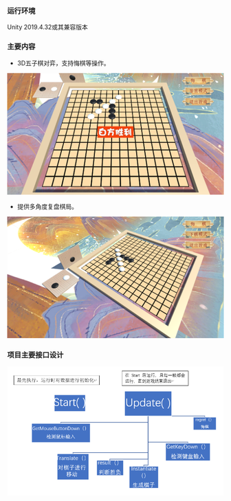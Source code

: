 ### 运行环境

Unity 2019.4.32或其兼容版本

### 主要内容

* 3D五子棋对弈，支持悔棋等操作。

![error](https://github.com/SpoonShawn/-five-in-a-row-3d/blob/master/img/image-20250120233457399.png)

* 提供多角度复盘棋局。

![error](https://github.com/SpoonShawn/-five-in-a-row-3d/blob/master/img/image-20250120233533117.png)

### 项目主要接口设计

![error](https://github.com/SpoonShawn/-five-in-a-row-3d/blob/master/img/image-20250120234123408.png)
